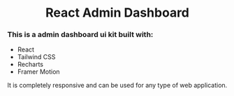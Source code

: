 <h1 align="center">React Admin Dashboard</h1>


### This is a admin dashboard ui kit built with:

-   React
-   Tailwind CSS
-   Recharts
-   Framer Motion

It is completely responsive and can be used for any type of web application.
